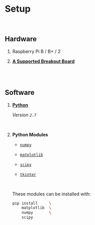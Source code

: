
# Setup

<br>

## Hardware

1. Raspberry Pi B / B+ / 2

2. **[A Supported Breakout Board][Boards]**

<br>
<br>

## Software

1.  **[Python]**

    *Version `2.7`*
    
    <br>
    
2.  **Python Modules**
    
    - [`numpy`][Pip Numpy]
    
    - [`matplotlib`][Pip Matplot]
    
    - [`scipy`][Pip Scipy]
    
    - [`tkinter`][Tkinter]
    
    <br>
    
    These modules can be installed with:
    
    ```sh
    pip install     \
        matplotlib  \
        numpy       \
        scipy
    ```
    
<br>


<!----------------------------------------------------------------------------->

[Boards]: Boards/

[Python]: https://www.python.org/

[Pip Numpy]: https://pypi.org/project/numpy/
[Pip Matplot]: https://pypi.org/project/matplotlib/
[Pip Scipy]: https://pypi.org/project/scipy/

[Tkinter]: https://docs.python.org/3/library/tkinter.html#module-tkinter
